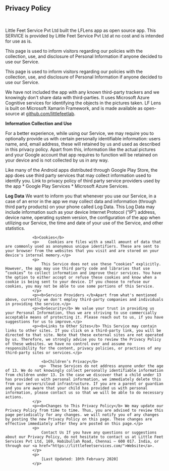 <h2>Privacy Policy</h2><br/>
                <p>
                    Little Feet Service Pvt Ltd built the LFLens app as open source app. This SERVICE is provided by Little Feet Service Pvt Ltd at no cost and is intended for use as is.
                </p>
                <p>
                    This page is used to inform visitors regarding our policies with the collection, use, and disclosure of Personal Information if anyone decided to use our Service.
                </p>
                <p>
                    This page is used to inform visitors regarding our policies with the collection, use, and disclosure of Personal Information if anyone decided to use our Service.
                </p>
                <p>We have not included the app with any known third-party trackers and we knowingly don't share data with third-parties. It uses Microsoft Azure Cognitive services for identifying the objects in the pictures taken. LF Lens is built on Microsoft Xamarin Framework, and is made available as open-source at <a href="github.com/littlefeetlab">github.com/littlefeetlab</a>.</p>

             
<b> Information Collection and Use</b>
                   <p>    For a better experience, while using our Service, we may require you to optionally provide us with certain personally identifiable information: users name, and, email address, these will retained by us and used as described in this privacy policy. Apart from this, information like the actual pictures and your Google account that app requires to function will be retained on your device and is not collected by us in any way.<p>
                <p>Like many of the Android apps distributed through Google Play Store, the app does use third party services that may collect information used to identify you. Link to privacy policy of third party service providers used by the app * Google Play Services * Microsoft Azure Services.</p>
                <p>
                    <b>Log Data</b>
                    We want to inform you that whenever you use our Service, in a case of an error in the app we may collect data and information (through third party products) on your phone called Log Data. This Log Data may include information such as your device Internet Protocol (“IP”) address, device name, operating system version, the configuration of the app when utilizing our Service, the time and date of your use of the Service, and other statistics.
                </p>

                <b>Cookies</b>
                <p>    Cookies are files with a small amount of data that are commonly used as anonymous unique identifiers. These are sent to your browser from the websites that you visit and are stored on your device's internal memory.</p>
                <p>
                    This Service does not use these “cookies” explicitly. However, the app may use third party code and libraries that use “cookies” to collect information and improve their services. You have the option to either accept or refuse these cookies and know when a cookie is being sent to your device. If you choose to refuse our cookies, you may not be able to use some portions of this Service.
                </p>
                <p><b>Service Providers </b>Apart from what's mentioned above, currently we don't employ third-party companies and individuals in providing the service.</p>
                <p><b>Security</b> We value your trust in providing us your Personal Information, thus we are striving to use commercially acceptable means of protecting it. Please reach out to us, if you have suggestions for us to improve.</p>
                <p><b>Links to Other Sites</b> This Service may contain links to other sites. If you click on a third-party link, you will be directed to that site. Note that these external sites are not operated by us. Therefore, we strongly advise you to review the Privacy Policy of these websites. we have no control over and assume no responsibility for the content, privacy policies, or practices of any third-party sites or services.</p>
               
                    <b>Children’s Privacy</b>
                   <p>  These Services do not address anyone under the age of 13. We do not knowingly collect personally identifiable information from children under 13. In the case we discover that a child under 13 has provided us with personal information, we immediately delete this from our servers/cloud infrastructure. If you are a parent or guardian and you are aware that your child has provided us with personal information, please contact us so that we will be able to do necessary actions.
                </p>
                <p><b>Changes to This Privacy Policy</b> We may update our Privacy Policy from time to time. Thus, you are advised to review this page periodically for any changes. we will notify you of any changes by posting the new Privacy Policy on this page. These changes are effective immediately after they are posted on this page.</p>
                <p>
                    Contact Us If you have any questions or suggestions about our Privacy Policy, do not hesitate to contact us at Little Feet Services Pvt Ltd, 169, Habibullah Road, Chennai – 600 017. India, or through our <a href="https://littlefeetservices.com/">Website</a>.
                </p>
                <p>
                    [Last Updated: 10th February 2020]
                </p>

           
